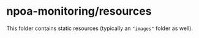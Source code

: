 # npoa-monitoring/resources

This folder contains static resources (typically an `"images"` folder as well).
